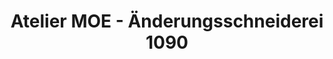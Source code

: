 ---
title: "Atelier MOE - Änderungsschneiderei 1090"
url: /wien/atelier-moe-aenderungsschneiderei-1090/
shop: Schneiderei
---